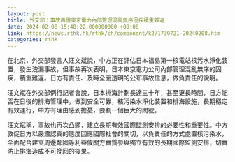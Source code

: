 ```yaml
---
layout: post
title: 外交部：事故再證東京電力內部管理混亂無序固疾積重難返
date: 2024-02-08 15:48:22.000000000 +08:00
link: https://news.rthk.hk/rthk/ch/component/k2/1739721-20240208.htm
categories: rthk
---
```


在北京，外交部發言人汪文斌說，中方正在評估日本福島第一核電站核污水淨化裝置，發生洩漏事故，但事故再次表明，日本東京電力公司內部管理混亂無序的固疾，積重難返。日方有責任、及時全面透明的公布事故信息，做負責任的說明。

汪文斌在外交部例行記者會說，日本排海計劃長達三十年，甚至更長時間，日方能否在日後的排海管理中，做到安全可靠，核污染水淨化裝置和排海設施，長期穩定有效運行，中方有理由感到擔憂，要劃一個巨大的問號。

汪文斌稱，事故也再次凸顯，建立長期有效國際監測安排的必要性和重要性。中方敦促日方以嚴肅認真的態度回應國際社會的關切，以負責任的方式處置核污染水，全面配合建立周邊鄰國等利益攸關方實質參與獨立有效的長期國際監測安排，切實防止排海造成不可挽回的後果。
